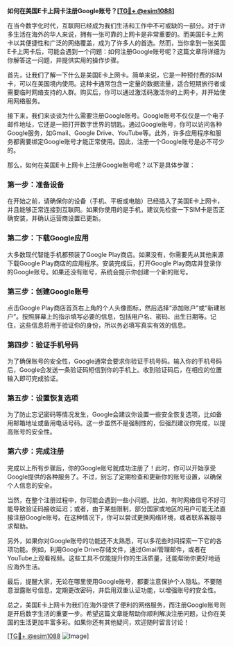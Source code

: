 **如何在美国E卡上网卡注册Google账号？[[TG💪+ @esim1088](https://t.me/s/esim1088)]**

在当今数字化时代，互联网已经成为我们生活和工作中不可或缺的一部分。对于许多生活在海外的华人来说，拥有一张可靠的上网卡是非常重要的。而美国E卡上网卡以其便捷性和广泛的网络覆盖，成为了许多人的首选。然而，当你拿到一张美国E卡上网卡后，可能会遇到一个问题：如何注册Google账号呢？这篇文章将详细为你解答这一问题，并提供实用的操作步骤。

首先，让我们了解一下什么是美国E卡上网卡。简单来说，它是一种预付费的SIM卡，可以在美国境内使用。这种卡通常包含一定量的数据流量，适合短期旅行者或需要临时网络支持的人群。购买后，你可以通过激活码激活你的上网卡，并开始使用网络服务。

接下来，我们来谈谈为什么需要注册Google账号。Google账号不仅仅是一个电子邮件地址，它还是一把打开数字世界的钥匙。通过Google账号，你可以访问各种Google服务，如Gmail、Google Drive、YouTube等。此外，许多应用程序和服务都需要绑定Google账号才能正常使用。因此，注册一个Google账号是必不可少的。

那么，如何在美国E卡上网卡上注册Google账号呢？以下是具体步骤：

### 第一步：准备设备

在开始之前，请确保你的设备（手机、平板或电脑）已经插入了美国E卡上网卡，并且能够正常连接到互联网。如果你使用的是手机，建议先检查一下SIM卡是否正确安装，并确认运营商设置已更新。

### 第二步：下载Google应用

大多数现代智能手机都预装了Google Play商店。如果没有，你需要先从其他来源下载Google Play商店的应用程序。安装完成后，打开Google Play商店并登录你的Google账号。如果还没有账号，系统会提示你创建一个新的账号。

### 第三步：创建Google账号

点击Google Play商店首页右上角的个人头像图标，然后选择“添加账户”或“新建账户”。按照屏幕上的指示填写必要的信息，包括用户名、密码、出生日期等。记住，这些信息将用于验证你的身份，所以务必填写真实有效的信息。

### 第四步：验证手机号码

为了确保账号的安全性，Google通常会要求你验证手机号码。输入你的手机号码后，Google会发送一条验证码短信到你的手机上。收到验证码后，在相应的位置输入即可完成验证。

### 第五步：设置恢复选项

为了防止忘记密码等情况发生，Google会建议你设置一些安全恢复选项，比如备用邮箱地址或备用电话号码。这一步虽然不是强制性的，但强烈建议你完成，以提高账号的安全性。

### 第六步：完成注册

完成以上所有步骤后，你的Google账号就成功注册了！此时，你可以开始享受Google提供的各种服务了。不过，别忘了定期检查和更新你的账号设置，以确保个人信息的安全。

当然，在整个注册过程中，你可能会遇到一些小问题。比如，有时网络信号不好可能导致验证码接收延迟；或者，由于某些限制，部分国家或地区的用户可能无法直接注册Google账号。在这种情况下，你可以尝试更换网络环境，或者联系客服寻求帮助。

另外，如果你对Google账号的功能还不太熟悉，可以多花些时间探索一下它的各项功能。例如，利用Google Drive存储文件，通过Gmail管理邮件，或者在YouTube上观看视频。这些工具不仅能提升你的生活质量，还能帮助你更好地适应海外生活。

最后，提醒大家，无论在哪里使用Google账号，都要注意保护个人隐私。不要随意泄露账号信息，定期更改密码，并启用双重认证功能，以增强账号的安全性。

总之，美国E卡上网卡为我们在海外提供了便利的网络服务，而注册Google账号则是开启数字生活的重要一步。希望这篇文章能帮助你顺利解决注册问题，让你在美国的生活更加丰富多彩。如果你还有其他疑问，欢迎随时留言讨论！

[[TG💪+ @esim1088](https://t.me/s/esim1088) ![Image](https://i.postimg.cc/4NQfJmqS/Snipaste-2025-05-13-00-14-12.png)]